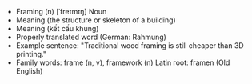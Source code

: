 - Framing (n)	[ˈfreɪmɪŋ]	Noun
- Meaning (the structure or skeleton of a building)
- Meaning (kết cấu khung)
- Properly translated word (German: Rahmung)
- Example sentence: "Traditional wood framing is still cheaper than 3D printing."
- Family words: frame (n, v), framework (n)	Latin root: framen (Old English)